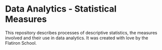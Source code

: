 # Data Analytics - Statistical Measures

This repository describes processes of descriptive statistics, the measures involved  and their use in data analytics. It was created with love by the Flatiron School.
